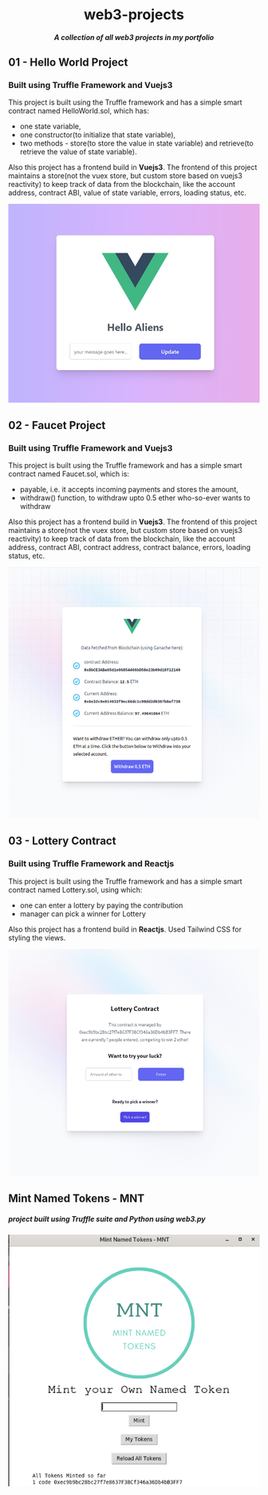 <h1 align="center"> 
web3-projects
</h1>
<h5 align="center">
A collection of all web3 projects in my portfolio
</h5>
<h2> 
01 - Hello World Project
</h2>
<h3>
Built using <b>Truffle Framework</b> and <b>Vuejs3</b>
</h3>
This project is built using the Truffle framework and has a simple smart contract named HelloWorld.sol, which has:
<ul>
<li>one state variable, </li>
<li>one constructor(to initialize that state variable), </li>
<li>two methods - store(to store the value in state variable) and retrieve(to retrieve the value of state variable). </li>
</ul>
Also this project has a frontend build in <b>Vuejs3</b>. The frontend of this project maintains a store(not the vuex store, but custom store based on vuejs3 reactivity) to keep track of data from the blockchain, like the account address, contract ABI, value of state variable, errors, loading status, etc.

![Alt text](01_HelloWorld/01_HelloWorld.png?raw=true 'Frontend of the DApp')

<h2> 
02 - Faucet Project
</h2>
<h3>
Built using <b>Truffle Framework</b> and <b>Vuejs3</b>
</h3>
This project is built using the Truffle framework and has a simple smart contract named Faucet.sol, which is:
<ul>
<li>payable, i.e. it accepts incoming payments and stores the amount,  </li>
<li>withdraw() function, to withdraw upto 0.5 ether who-so-ever wants to withdraw</li>
</ul>
Also this project has a frontend build in <b>Vuejs3</b>. The frontend of this project maintains a store(not the vuex store, but custom store based on vuejs3 reactivity) to keep track of data from the blockchain, like the account address, contract ABI, contract address, contract balance, errors, loading status, etc.

![Alt text](02_Faucet/02_Faucet.png?raw=true 'Frontend of the Faucet DApp')

<h2> 
03 - Lottery Contract
</h2>
<h3>
Built using <b>Truffle Framework</b> and <b>Reactjs</b>
</h3>
This project is built using the Truffle framework and has a simple smart contract named Lottery.sol, using which:
<ul>
<li>one can enter a lottery by paying the contribution  </li>
<li>manager can pick a winner for Lottery</li>
</ul>
Also this project has a frontend build in <b>Reactjs</b>. Used Tailwind CSS for styling the views.

![Alt text](03_Lottery/3_Lottery.png?raw=true 'Frontend of the Lottery DApp')

<h2> 
Mint Named Tokens - MNT
</h2>
<h5>
project built using Truffle suite and Python using web3.py
</h5>
<div>
  <img alt="MNT-Python" src="04_NFT_minting_ERC721/python-project/screenshot.png" />
</div>
